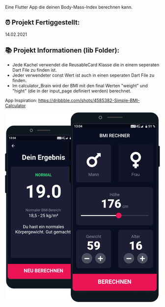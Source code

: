 Eine Flutter App die deinen Body-Mass-Index berechnen kann.

## ⏰ Projekt Fertiggestellt:
14.02.2021

## 📚 Projekt Informationen (lib Folder):
- Jede Kachel verwendet die ReusableCard Klasse die in einem seperaten Dart File zu finden ist.
- Jeder verwendeter const Wert ist auch in einen seperaten Dart File zu finden.
- Im calculator_Brain wird der BMI mit den final Werten "weight" und "hight" (die in der input_page definiert werden) berechnet.

App Inspiration: https://dribbble.com/shots/4585382-Simple-BMI-Calculator

![](Screenshots%20(Fertige%20App)/Screenshot-bmi.png)
